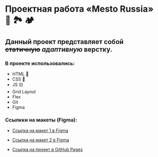 # Проектная работа «Mesto Russia» 🗻 🏞 🏕

## Данный проект представляет собой ~~статичную~~ *адаптивную* верстку.

### В проекте использовались:

* HTML 🔴
* CSS 🔵
* JS 🟡
* Grid Layout
* Flex
* Git
* Figma

### Ссылкки на макеты (Figma):

* [Ссылка на макет 1 в Figma](https://www.figma.com/file/2cn9N9jSkmxD84oJik7xL7/JavaScript.-Sprint-4?node-id=28212%3A326)
* [Ссылка на макет 2 в Figma](https://www.figma.com/file/bjyvbKKJN2naO0ucURl2Z0/JavaScript.-Sprint-5?node-id=0%3A1)

* [Ссылка на проект в GitHub Pages](https://navi113.github.io/mesto-project/) 
